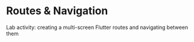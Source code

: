 # Routes & Navigation
 Lab activity: creating a multi-screen Flutter routes and navigating between them
